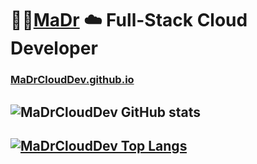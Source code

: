 # :rocket::cactus:[MaDr](https://MaDr.io) :cloud: Full-Stack Cloud Developer 
### [MaDrCloudDev.github.io](https://MaDrCloudDev.github.io)
## ![MaDrCloudDev GitHub stats](https://github-readme-stats.vercel.app/api?username=madrclouddev&count_private=true&show_icons=true&theme=radical)
## [![MaDrCloudDev Top Langs](https://github-readme-stats.vercel.app/api/top-langs/?username=madrclouddev&theme=radical)](https://github.com/madrclouddev)


